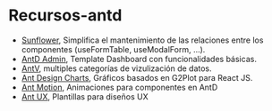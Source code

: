 # Recursos-antd

[Sunflower]: https://ant-design.github.io/sunflower/process-components/use-form-table
[AntD Admin]: https://doc.antd-admin.zuiidea.com/#/
[AntV]: https://antv.vision/en
[Ant Design Charts]: https://charts.ant.design/demos/global
[Ant Motion]: https://motion.ant.design/
[Ant UX]: https://ux.ant.design/

* [Sunflower], Simplifica el mantenimiento de las relaciones entre los componentes (useFormTable, useModalForm, ...).
* [AntD Admin], Template Dashboard con funcionalidades básicas.
* [AntV], multiples categorías de vizulización de datos.
* [Ant Design Charts], Gráficos basados en G2Plot para React JS.
* [Ant Motion], Animaciones para componentes en AntD
* [Ant UX], Plantillas para diseños UX
